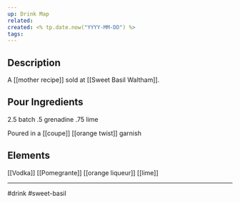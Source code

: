 ```yaml
---
up: Drink Map
related: 
created: <% tp.date.now("YYYY-MM-DD") %>
tags:
---
```

## Description
A [[mother recipe]] sold at [[Sweet Basil Waltham]]. 
## Pour Ingredients
2.5 batch
.5 grenadine 
.75 lime

Poured in a [[coupe]] 
[[orange twist]] garnish
## Elements
[[Vodka]]
[[Pomegrante]]
[[orange liqueur]]
[[lime]]

---
#drink
#sweet-basil 